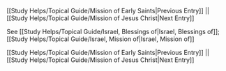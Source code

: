 [[Study Helps/Topical Guide/Mission of Early Saints|Previous Entry]]  ||  [[Study Helps/Topical Guide/Mission of Jesus Christ|Next Entry]]

 See [[Study Helps/Topical Guide/Israel, Blessings of|Israel, Blessings of]]; [[Study Helps/Topical Guide/Israel, Mission of|Israel, Mission of]]

[[Study Helps/Topical Guide/Mission of Early Saints|Previous Entry]]  ||  [[Study Helps/Topical Guide/Mission of Jesus Christ|Next Entry]]